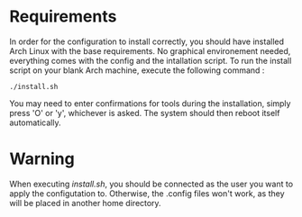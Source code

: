 # Requirements 
In order for the configuration to install correctly, you should have installed Arch Linux with the base requirements. 
No graphical environement needed, everything comes with the config and the intallation script. To run the install script on your 
blank Arch machine, execute the following command : 
````
./install.sh
````
You may need to enter confirmations for tools during the installation, simply press 'O' or 'y', whichever is asked. 
The system should then reboot itself automatically. 

# Warning
When executing *install.sh*, you should be connected as the user you want to apply the configutation to. Otherwise, the .config files won't work, as they will be placed in another
home directory.
